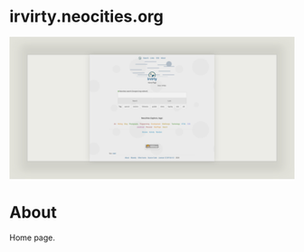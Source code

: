 # irvirty.neocities.org

![page with a light and dark theme and theme settings](/img/github-banner-settings.png) 

# About

Home page.
